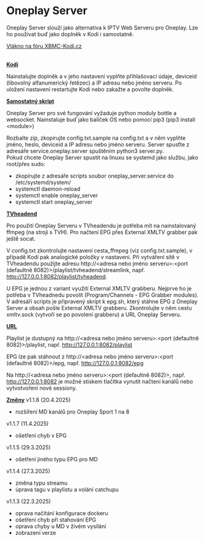 <h1>Oneplay Server</h1>

Oneplay Server slouží jako alternativa k IPTV Web Serveru pro Oneplay. Lze ho používat buď jako doplněk v Kodi i samostatně.

<a href="https://www.xbmc-kodi.cz/prispevek-oneplay-server">Vlákno na fóru XBMC-Kodi.cz</a><br><br>

<b><u>Kodi</u></b>

Nainstalujte doplněk a v jeho nastavení vyplňte přihlašovací údaje, deviceid (libovolný alfanumerický řetězec) a IP adresu nebo jméno serveru. Po uložení nastavení restartujte Kodi nebo zakažte a povolte doplněk.

<b><u>Samostatný skript</u></b>

Oneplay Server pro své fungování vyžaduje python moduly bottle a websocket. Nainstaluje buď jako balíček OS nebo pomocí pip3 (pip3 install &lt;module&gt;)

Rozbalte zip, zkopírujte config.txt.sample na config.txt a v něm vyplňte jméno, heslo, deviceid a IP adresu nebo jméno serveru. Server spusťte z adresáře service.oneplay.server spuštěním python3 server.py.<br>
Pokud chcete Oneplay Server spustit na linuxu se systemd jako službu, jako root/přes sudo:
- zkopírujte z adresáře scripts soubor oneplay_server.service do /etc/systemd/system/
- systemctl daemon-reload
- systemctl enable oneplay_server
- systemctl start oneplay_server


<b><u>TVheadend</u></b>

Pro použití Oneplay Serveru v TVheadendu je potřeba mít na nainstalovaný ffmpeg (na stroji s TVH). Pro načtení EPG přes External XMLTV grabber pak ještě socat.

V config.txt zkontrolujte nastavení cesta_ffmpeg (viz config.txt.sample), v případě Kodi pak analogické položky v nastavení. Při vytváření sítě v TVheadendu použijte adresu http://<adresa nebo jméno serveru>:<port (defaultně 8082)>/playlist/tvheadend/streamlink, např. http://127.0.0.1:8082/playlist/tvheadend.

U EPG je jednou z variant využití External XMLTV grabberu. Nejprve ho je potřeba v TVheadnedu povolit (Program/Channels - EPG Grabber modules). V adresáři scripts je připravený skript k epg.sh, který stáhne EPG z Oneplay Server a obsah pošle External XMLTV grabberu. Zkontrolujte v něm cestu xmltv.sock (vytvoří se po povolení grabberu) a URL Oneplay Serveru.

<b><u>URL</u></b>

Playlist je dustupný na http://<adresa nebo jméno serveru>:<port (defaultně 8082)>/playlist, např. http://127.0.0.1:8082/playlist

EPG lze pak stáhnout z http://<adresa nebo jméno serveru>:<port (defaultně 8082)>/epg, např. http://127.0.0.1:8082/epg

Na http://<adresa nebo jméno serveru>:<port (defaultně 8082)>, např. http://127.0.0.1:8082 je možné stiskem tlačítka vynutit načtení kanálů nebo vytvotvoření nové sessiony.

<b><u>Změny</u></b>
v1.1.8 (20.4.2025)
- rozšíření MD kanálů pro Oneplay Sport 1 na 8

v1.1.7 (11.4.2025)
- ošetření chyb v EPG

v1.1.5 (29.3.2025)
- ošetření jiného typu EPG pro MD

v1.1.4 (27.3.2025)
- změna typu streamu
- úprava tagu v playlistu a volání catchupu

v1.1.3 (22.3.2025)
- oprava načítání konfigurace dockeru
- ošetření chyb při stahování EPG
- oprava chyby u MD v živém vysílání
- zobrazení verze
